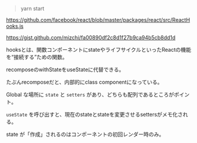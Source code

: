 > yarn start

https://github.com/facebook/react/blob/master/packages/react/src/ReactHooks.js

https://gist.github.com/mizchi/fa00890df2c8d1f27b9ca94b5cb8dd1d

hooksとは、関数コンポーネントにstateやライフサイクルといったReactの機能を“接続する”ための関数。

recomposeのwithStateをuseStateに代替できる。

たぶんrecomposeだと、内部的にclass componentになっている。

Global な場所に `state` と `setters` があり、どちらも配列であるところがポイント。

`useState` を呼び出すと、現在のstateとstateを変更させるsettersがメモ化される。

state が「作成」されるのはコンポーネントの初回レンダー時のみ。

